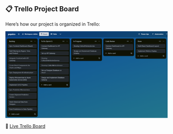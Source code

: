 ## 📋 Trello Project Board

Here’s how our project is organized in Trello:

![Trello Board](./trello-board.png)

🔗 [Live Trello Board](https://trello.com/b/TrqR8uzC/pepsico)
